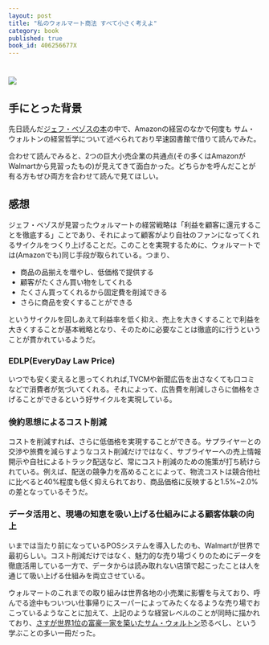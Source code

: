 ```yaml
---
layout: post
title: "私のウォルマート商法 すべて小さく考えよ"
category: book
published: true
book_id: 406256677X
---
```


# [![](http://images.amazon.com/images/P/406256677X.01_SL110_.jpg)](http://www.amazon.co.jp/dp/406256677X)


## 手にとった背景

先日読んだ[ジェフ・ベゾスの本](/book_jeff_bazos)の中で、Amazonの経営のなかで何度も
サム・ウォルトンの経営哲学について述べられており早速図書館で借りて読んでみた。

合わせて読んでみると、2つの巨大小売企業の共通点(その多くはAmazonがWalmartから見習ったもの)が見えてきて面白かった。どちらかを呼んだことが有る方もぜひ両方を合わせて読んで見てほしい。

## 感想

ジェフ・ベゾスが見習ったウォルマートの経営戦略は「利益を顧客に還元することを徹底する」ことであり、それによって顧客がより自社のファンになってくれるサイクルをつくり上げることだ。このことを実現するために、ウォルマートでは(Amazonでも)同じ手段が取られている。つまり、

- 商品の品揃えを増やし、低価格で提供する
- 顧客がたくさん買い物をしてくれる
- たくさん買ってくれるから固定費を削減できる
- さらに商品を安くすることができる

というサイクルを回しあえて利益率を低く抑え、売上を大きくすることで利益を大きくすることが基本戦略となり、そのために必要なことは徹底的に行うということが貫かれているようだ。

### EDLP(EveryDay Law Price)

いつでも安く変えると思ってくれれば,TVCMや新聞広告を出さなくても口コミなどで消費者が気づいてくれる。それによって、広告費を削減しさらに価格をさげることができるという好サイクルを実現している。

### 倹約思想によるコスト削減

コストを削減すれば、さらに低価格を実現することができる。サプライヤーとの交渉や旅費を減らすようなコスト削減だけではなく、サプライヤーへの売上情報開示や自社によるトラック配送など、常にコスト削減のための施策が打ち続けられている。例えば、配送の競争力を高めることによって、物流コストは競合他社に比べると40%程度も低く抑えられており、商品価格に反映すると1.5%~2.0%の差となっているそうだ。

### データ活用と、現場の知恵を吸い上げる仕組みによる顧客体験の向上

いまでは当たり前になっているPOSシステムを導入したのも、Walmartが世界で最初らしい。コスト削減だけではなく、魅力的な売り場づくりのためにデータを徹底活用している一方で、データからは読み取れない店頭で起こったことは人を通じて吸い上げる仕組みを両立させている。


ウォルマートのこれまでの取り組みは世界各地の小売業に影響を与えており、呼んでる途中もついつい仕事帰りにスーパーによってみたくなるような売り場でおこっているようなことに加えて、上記のような経営レベルのことが同時に描かれており、[さすが世界1位の富豪一家を築いたサム・ウォルトン](http://media.yucasee.jp/posts/index/14216)恐るべし、という学ぶことの多い一冊だった。